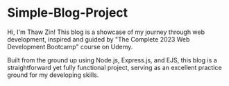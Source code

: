 # Simple-Blog-Project

Hi, I'm Thaw Zin! This blog is a showcase of my journey through web development, inspired and guided by "The Complete 2023 Web Development Bootcamp" course on Udemy.

Built from the ground up using Node.js, Express.js, and EJS, this blog is a straightforward yet fully functional project, serving as an excellent practice ground for my developing skills.
